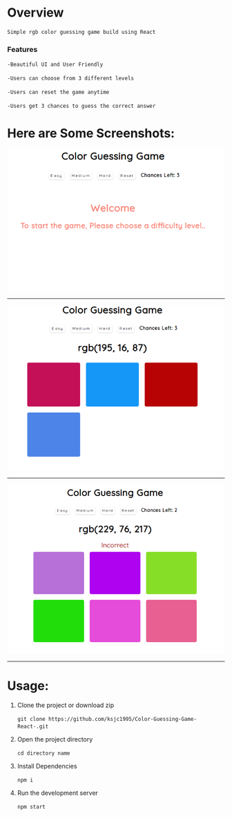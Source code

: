 # Overview
    
    Simple rgb color guessing game build using React

### Features

    -Beautiful UI and User Friendly

    -Users can choose from 3 different levels 
    
    -Users can reset the game anytime
    
    -Users get 3 chances to guess the correct answer



# Here are Some Screenshots: 

<p align="center">
    <img src="./screenshots/start.png" />
</p>  

<hr>
<p align="center">
    <img src="./screenshots/easy.png" />
</p>  
           
<hr>
<p align="center">
    <img src="./screenshots/incorrect.png" />
</p>  

<hr>



# Usage: 

1) Clone the project or download zip

    `git clone https://github.com/ksjc1995/Color-Guessing-Game-React-.git`
    
2) Open the project directory 
    
    `cd directory name`
    
3) Install Dependencies
    
    `npm i`

4) Run the development server
    
    `npm start`

